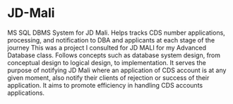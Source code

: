 # JD-Mali
MS SQL DBMS System for JD Mali. Helps tracks CDS number applications, processing, and notification to DBA 
and applicants at each stage of the journey
This was a project I consulted for JD MALI for my Advanced Database class. Follows concepts such as database system design, from conceptual design
to logical design, to implementation. It serves the purpose of notifying JD Mali where an application of CDS account is at any given moment,
also notify their clients of rejection or success of their application. It aims to promote efficiency in handling CDS accounts applications.
